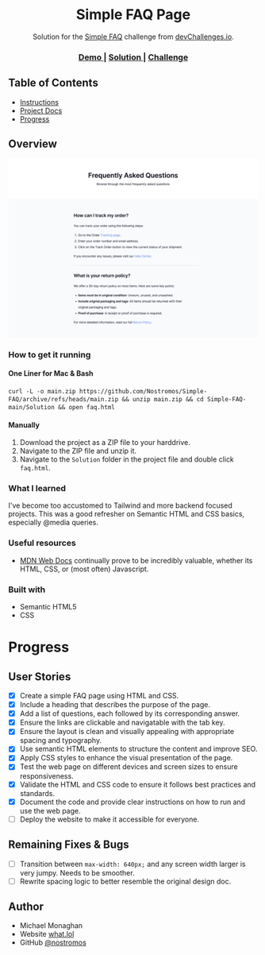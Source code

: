 <h1 align="center">Simple FAQ Page</h1>

<div align="center">
   Solution for the <a href="https://devchallenges.io/challenge/simple-faq-challenge" target="_blank">Simple FAQ</a> challenge from <a href="http://devchallenges.io" target="_blank">devChallenges.io</a>.
</div>

<div align="center">
  <h3>
    <a href="{https://your-demo-link.your-domain}">
      Demo
    </a>
    <span> | </span>
    <a href="/Solution/">
      Solution
    </a>
    <span> | </span>
    <a href="https://devchallenges.io/challenge/simple-faq-challenge">
      Challenge
    </a>
  </h3>
</div>

<!-- TABLE OF CONTENTS -->

## Table of Contents
  - [Instructions](/Project/INSTRUCTIONS.md)
  - [Project Docs](/Project/)
  - [Progress](#progress)
<!-- OVERVIEW -->

## Overview

![screenshot](./Solution/images/Screenshot%20-%20Desktop.png)

### How to get it running
#### One Liner for Mac & Bash
```
curl -L -o main.zip https://github.com/Nostromos/Simple-FAQ/archive/refs/heads/main.zip && unzip main.zip && cd Simple-FAQ-main/Solution && open faq.html
```

#### Manually
1. Download the project as a ZIP file to your harddrive.
2. Navigate to the ZIP file and unzip it.
3. Navigate to the `Solution` folder in the project file and double click `faq.html`.

### What I learned
I've become too accustomed to Tailwind and more backend focused projects. This was a good refresher on Semantic HTML and CSS basics, especially @media queries. 

### Useful resources
- [MDN Web Docs](https://developer.mozilla.org/) continually prove to be incredibly valuable, whether its HTML, CSS, or (most often) Javascript.

### Built with

- Semantic HTML5
- CSS

# Progress
## User Stories
- [x] Create a simple FAQ page using HTML and CSS.
- [x] Include a heading that describes the purpose of the page.
- [x] Add a list of questions, each followed by its corresponding answer.
- [x] Ensure the links are clickable and navigatable with the tab key.
- [x] Ensure the layout is clean and visually appealing with appropriate spacing and typography.
- [x] Use semantic HTML elements to structure the content and improve SEO.
- [x] Apply CSS styles to enhance the visual presentation of the page.
- [x] Test the web page on different devices and screen sizes to ensure responsiveness.
- [x] Validate the HTML and CSS code to ensure it follows best practices and standards.
- [x] Document the code and provide clear instructions on how to run and use the web page.
- [ ] Deploy the website to make it accessible for everyone.

## Remaining Fixes & Bugs
- [ ] Transition between `max-width: 640px;` and any screen width larger is very jumpy. Needs to be smoother. 
- [ ] Rewrite spacing logic to better resemble the original design doc.

## Author
- Michael Monaghan
- Website [what.lol](https://what.lol)
- GitHub [@nostromos](https://github.com/nostromos)